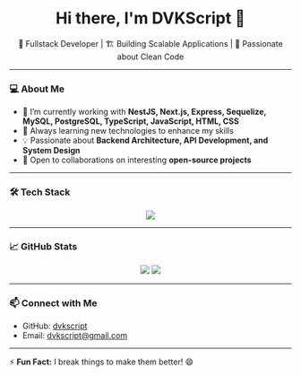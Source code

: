 <h1 align="center">Hi there, I'm DVKScript 👋</h1>

<p align="center">
  🚀 Fullstack Developer | 🏗️ Building Scalable Applications | 🎯 Passionate about Clean Code
</p>

---

### 💻 About Me  
- 🔭 I’m currently working with **NestJS, Next.js, Express, Sequelize, MySQL, PostgreSQL, TypeScript, JavaScript, HTML, CSS**  
- 🌱 Always learning new technologies to enhance my skills  
- 💡 Passionate about **Backend Architecture, API Development, and System Design**  
- 🔗 Open to collaborations on interesting **open-source projects**  

---

### 🛠️ Tech Stack  
<p align="center">
  <img src="https://skillicons.dev/icons?i=nestjs,nextjs,express,sequelize,mysql,postgres,typescript,javascript,html,css,docker,git" />
</p>

---

### 📈 GitHub Stats  
<p align="center">
  <img src="https://github-readme-stats.vercel.app/api?username=dvkscript&show_icons=true&theme=radical" />
  <img src="https://github-readme-streak-stats.herokuapp.com/?user=dvkscript&theme=radical" />
</p>

---

### 📫 Connect with Me  
- GitHub: [dvkscript](https://github.com/dvkscript)  
- Email: dvkscript@gmail.com  

---

⚡ **Fun Fact:** I break things to make them better! 😄  
